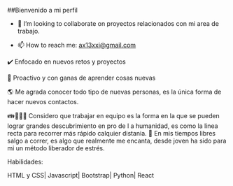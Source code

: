##Bienvenido a mi perfil

- 👯 I’m looking to collaborate on  proyectos  relacionados con mi area de trabajo.

- 📫 How to reach me: ax13xxi@gmail.com

✔️ Enfocado en nuevos retos y proyectos

🚀 Proactivo y con ganas de aprender cosas nuevas

🌎 Me agrada conocer todo tipo de nuevas personas, es la única forma de hacer nuevos contactos.


👪👨‍👧‍👦 Considero que trabajar en equipo es la forma en la que se pueden lograr grandes descubrimiento en pro de l a humanidad, es como la linea recta para recorrer más rápido calquier distania.
🎸 En mis tiempos libres salgo a correr, es algo que realmente me encanta, desde joven ha sido para mi  un  método liberador de estrés.

Habilidades:

HTML y CSS|
Javascript|
Bootstrap|
Python|
React
